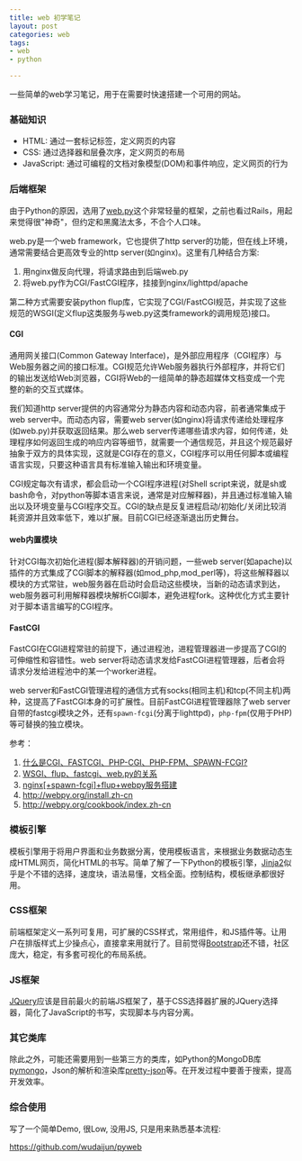 ```yaml
---
title: web 初学笔记
layout: post
categories: web
tags:
- web
- python

---
```


一些简单的web学习笔记，用于在需要时快速搭建一个可用的网站。

### 基础知识

- HTML: 通过一套标记标签，定义网页的内容
- CSS:  通过选择器和层叠次序，定义网页的布局
- JavaScript: 通过可编程的文档对象模型(DOM)和事件响应，定义网页的行为

<!--more-->

### 后端框架

由于Python的原因，选用了[web.py][]这个非常轻量的框架，之前也看过Rails，用起来觉得很"神奇"，但约定和黑魔法太多，不合个人口味。

web.py是一个web framework，它也提供了http server的功能，但在线上环境，通常需要结合更高效专业的http server(如nginx)。这里有几种结合方案:

1. 用nginx做反向代理，将请求路由到后端web.py
2. 将web.py作为CGI/FastCGI程序，挂接到nginx/lighttpd/apache

第二种方式需要安装python flup库，它实现了CGI/FastCGI规范，并实现了这些规范的WSGI(定义flup这类服务与web.py这类framework的调用规范)接口。

#### CGI

通用网关接口(Common Gateway Interface)，是外部应用程序（CGI程序）与Web服务器之间的接口标准。CGI规范允许Web服务器执行外部程序，并将它们的输出发送给Web浏览器，CGI将Web的一组简单的静态超媒体文档变成一个完整的新的交互式媒体。

我们知道http server提供的内容通常分为静态内容和动态内容，前者通常集成于web server中。而动态内容，需要web server(如nginx)将请求传递给处理程序(如web.py)并获取返回结果。那么web server传递哪些请求内容，如何传递，处理程序如何返回生成的响应内容等细节，就需要一个通信规范，并且这个规范最好抽象于双方的具体实现，这就是CGI存在的意义，CGI程序可以用任何脚本或编程语言实现，只要这种语言具有标准输入输出和环境变量。

CGI规定每次有请求，都会启动一个CGI程序进程(对Shell script来说，就是sh或bash命令，对python等脚本语言来说，通常是对应解释器)，并且通过标准输入输出以及环境变量与CGI程序交互。CGI的缺点是反复进程启动/初始化/关闭比较消耗资源并且效率低下，难以扩展。目前CGI已经逐渐退出历史舞台。

#### web内置模块

针对CGI每次初始化进程(脚本解释器)的开销问题，一些web server(如apache)以插件的方式集成了CGI脚本的解释器(如mod\_php,mod\_perl等)，将这些解释器以模块的方式常驻，web服务器在启动时会启动这些模块，当新的动态请求到达，web服务器可利用解释器模块解析CGI脚本，避免进程fork。这种优化方式主要针对于脚本语言编写的CGI程序。

#### FastCGI
	
FastCGI在CGI进程常驻的前提下，通过进程池，进程管理器进一步提高了CGI的可伸缩性和容错性。web server将动态请求发给FastCGI进程管理器，后者会将请求分发给进程池中的某一个worker进程。

web server和FastCGI管理进程的通信方式有socks(相同主机)和tcp(不同主机)两种，这提高了FastCGI本身的可扩展性。目前FastCGI进程管理器除了web server自带的fastcgi模块之外，还有`spawn-fcgi`(分离于lighttpd)，`php-fpm`(仅用于PHP)等可替换的独立模块。

参考：

1. [什么是CGI、FASTCGI、PHP-CGI、PHP-FPM、SPAWN-FCGI?](http://hao.jser.com/archive/8184/)
2. [WSGI、flup、fastcgi、web.py的关系](https://www.douban.com/note/13508388/) 
3. [nginx[+spawn-fcgi]+flup+webpy服务搭建](http://blog.csdn.net/five3/article/details/7732832)
4. http://webpy.org/install.zh-cn
5. http://webpy.org/cookbook/index.zh-cn


### 模板引擎

模板引擎用于将用户界面和业务数据分离，使用模板语言，来根据业务数据动态生成HTML网页，简化HTML的书写。简单了解了一下Python的模板引擎，[Jinja2][]似乎是个不错的选择，速度块，语法易懂，文档全面。控制结构，模板继承都很好用。

### CSS框架

前端框架定义一系列可复用，可扩展的CSS样式，常用组件，和JS插件等。让用户在排版样式上少操点心，直接拿来用就行了。目前觉得[Bootstrap][]还不错，社区庞大，稳定，有多套可视化的布局系统。

### JS框架

[JQuery][]应该是目前最火的前端JS框架了，基于CSS选择器扩展的JQuery选择器，简化了JavaScript的书写，实现脚本与内容分离。

### 其它类库

除此之外，可能还需要用到一些第三方的类库，如Python的MongoDB库[pymongo][]，Json的解析和渲染库[pretty-json][]等。在开发过程中要善于搜索，提高开发效率。

### 综合使用

写了一个简单Demo, 很Low, 没用JS, 只是用来熟悉基本流程:

https://github.com/wudaijun/pyweb

[Bootstrap]: http://www.runoob.com/bootstrap/bootstrap-tutorial.html
[web.py]: http://webpy.org/docs/0.3/tutorial
[jinja2]: http://docs.jinkan.org/docs/jinja2/
[pretty-json]: https://github.com/warfares/pretty-json
[pymongo]: https://github.com/mongodb/mongo-python-driver
[JQuery]: http://www.runoob.com/jquery/jquery-tutorial.html

